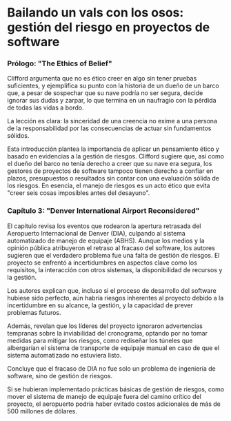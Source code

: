 # Bailando un vals con los osos: gestión del riesgo en proyectos de software


### Prólogo: "The Ethics of Belief"
Clifford argumenta que no es ético creer en algo sin tener pruebas suficientes, y ejemplifica su punto con la historia de un dueño de un barco que, a pesar de sospechar que su nave podría no ser segura, decide ignorar sus dudas y zarpar, lo que termina en un naufragio con la pérdida de todas las vidas a bordo. 

La lección es clara: la sinceridad de una creencia no exime a una persona de la responsabilidad por las consecuencias de actuar sin fundamentos sólidos. 

Esta introducción plantea la importancia de aplicar un pensamiento ético y basado en evidencias a la gestión de riesgos. Clifford sugiere que, así como el dueño del barco no tenía derecho a creer que su nave era segura, los gestores de proyectos de software tampoco tienen derecho a confiar en plazos, presupuestos o resultados sin contar con una evaluación sólida de los riesgos. En esencia, el manejo de riesgos es un acto ético que evita "creer seis cosas imposibles antes del desayuno".

### Capítulo 3: "Denver International Airport Reconsidered"
El capítulo revisa los eventos que rodearon la apertura retrasada del Aeropuerto Internacional de Denver (DIA), culpando al sistema automatizado de manejo de equipaje (ABHS). Aunque los medios y la opinión pública atribuyeron el retraso al fracaso del software, los autores sugieren que el verdadero problema fue una falta de gestión de riesgos. El proyecto se enfrentó a incertidumbres en aspectos clave como los requisitos, la interacción con otros sistemas, la disponibilidad de recursos y la gestión.

Los autores explican que, incluso si el proceso de desarrollo del software hubiese sido perfecto, aún habría riesgos inherentes al proyecto debido a la incertidumbre en su alcance, la gestión, y la capacidad de prever problemas futuros. 

Además, revelan que los líderes del proyecto ignoraron advertencias tempranas sobre la inviabilidad del cronograma, optando por no tomar medidas para mitigar los riesgos, como rediseñar los túneles que albergarían el sistema de transporte de equipaje manual en caso de que el sistema automatizado no estuviera listo.

Concluye que el fracaso de DIA no fue solo un problema de ingeniería de software, sino de gestión de riesgos. 

Si se hubieran implementado prácticas básicas de gestión de riesgos, como mover el sistema de manejo de equipaje fuera del camino crítico del proyecto, el aeropuerto podría haber evitado costos adicionales de más de 500 millones de dólares.